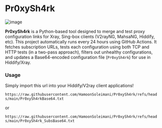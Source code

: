 # Pr0xySh4rk

![image](https://github.com/user-attachments/assets/c3ba4213-3a1f-4d76-809a-42d1a8a1e993)

**Pr0xySh4rk** is a Python-based tool designed to merge and test proxy configuration links for Xray, Sing-box clients (V2rayNG, MahsaNG, Hiddify, etc). This project automatically runs every 24 hours using GitHub Actions. It fetches subscription URLs, tests each configuration using both TCP and HTTP tests (in a two-pass approach), filters out unhealthy configurations, and updates a Base64-encoded configuration file (`Pr0xySh4rk`) for use in Hiddify/Xray.
 
### Usage
Simply import this url into your Hiddify/V2ray client applications!

`https://raw.githubusercontent.com/HamoonSoleimani/Pr0xySh4rk/refs/heads/main/Pr0xySh4rkBase64.txt`

or

`https://raw.githubusercontent.com/HamoonSoleimani/Pr0xySh4rk/refs/heads/main/Pr0xySh4rk_SubsBase64.txt`




